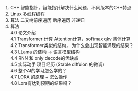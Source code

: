 

1. C++ 智能指针，智能指针解决什么问题，不同版本的C++特点
2. Linux 多线程编程
3. 算法 二叉树前序遍历  后序遍历 非递归
4. 算法  
   4.0 论文介绍  
   4.1 Transformer 计算 Attention计算，softmax qkv 集体计算  
   4.2 Transformer类似的结构， 为什么会出现智能涌现的结果？  
   4.3 LLama 的结构 -> 语言模型结构  
   4.4 RNN 和 only decode的优缺点  
   4.5 实际动手 项目经历 (Stable diffuion 的微调)  
   4.6 整个AI的学习怎么学的？  
   4.7 LORA 的原理  + 怎么操作  
   4.8 Lora有达到预期的结果吗？
   
   
